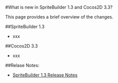 #What is new in SpriteBuilder 1.3 and Cocos2D 3.3?

This page provides a brief overview of the changes.


##SpriteBuilder 1.3

- xxx

##Cocos2D 3.3

- xxx

##Relase Notes:

- [SpriteBuilder 1.3 Release Notes](https://github.com/spritebuilder/SpriteBuilder/wiki/SpriteBuilder-1.3.0)
